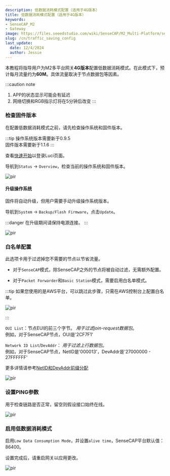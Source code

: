 ```yaml
---
description: 低数据消耗模式配置（适用于4G版本）
title: 低数据消耗模式配置（适用于4G版本）
keywords:
- SenseCAP_M2
- Gateway
image: https://files.seeedstudio.com/wiki/SenseCAP/M2_Multi-Platform/sensecap_m2.jpg
slug: /cn/traffic_saving_config
last_update:
  date: 12/4/2024
  author: Jessie
---
```



本教程将指导用户为M2多平台网关**4G版本**配置低数据消耗模式。在此模式下，预计每月流量约为**60M**。具体流量取决于节点数据包等因素。

:::caution note

1. APP的状态显示可能会有延迟
2. 网络切换和RGB指示灯将在5分钟后改变
:::

### 检查固件版本

在配置低数据消耗模式之前，请先检查操作系统和固件版本。

:::tip
操作系统版本需要新于0.9.5<br/>
固件版本需要新于1.1.6
:::

查看[快速开始](https://wiki.seeedstudio.com/quick_start_with_M2_MP/)以登录Luci页面。

导航到`Status` -> `Overview`，检查当前的操作系统和固件版本。

<p style={{textAlign: 'center'}}><img src="https://files.seeedstudio.com/wiki/SenseCAP/M2_Multi-Platform/version-check.png" alt="pir" width={800} height="auto" /></p>

#### 升级操作系统

固件将自动升级，但用户需要手动升级操作系统版本。

导航到`System` -> `Backup/Flash Firmware`，点击`Update`。

:::danger
在升级期间请保持电源连接。
:::

<p style={{textAlign: 'center'}}><img src="https://files.seeedstudio.com/wiki/SenseCAP/M2_Multi-Platform/online-update.png" alt="pir" width={800} height="auto" /></p>

### 白名单配置

此选项卡用于过滤掉您不需要的节点以节省流量。

- 对于`SenseCAP`模式，除SenseCAP之外的节点将被自动过滤，无需额外配置。

- 对于`Packet Forwarder`和`Basic Station`模式，需要启用白名单模式。

 :::tip
 如果您使用的是AWS平台，可以跳过此步骤，只需在AWS控制台上配置白名单。
 <p style={{textAlign: 'center'}}><img src="https://files.seeedstudio.com/wiki/SenseCAP/M2_Multi-Platform/aws-white-list.png" alt="pir" width={600} height="auto" /></p>
 :::

 `OUI List`：节点EUI的前三个字节。    *用于过滤join-request数据包*。<br/>
  例如，对于SenseCAP节点，OUI是'2CF7F1'

  `Network ID List`/`DevAddr`：  *用于过滤上行数据包*。<br/>
 例如，对于SenseCAP节点，NetID是'000013'，DevAddr是'27000000 - 27FFFFFF'

  更多详情请参考[NetID和DevAddr前缀分配](https://www.thethingsnetwork.org/docs/lorawan/prefix-assignments/)
  
<p style={{textAlign: 'center'}}><img src="https://files.seeedstudio.com/wiki/SenseCAP/M2_Multi-Platform/white-list-config.png" alt="pir" width={800} height="auto" /></p>

### 设置PING参数

用于检查链路是否正常，留空则假设接口始终在线。

<p style={{textAlign: 'center'}}><img src="https://files.seeedstudio.com/wiki/SenseCAP/M2_Multi-Platform/mwan3.png" alt="pir" width={800} height="auto" /></p>

### 启用低数据消耗模式

启用`Low Data Consumption Mode`，并设置`alive time`，SenseCAP平台默认值：86400。

设置完成后，请重启网关以应用更改。

<p style={{textAlign: 'center'}}><img src="https://files.seeedstudio.com/wiki/SenseCAP/M2_Multi-Platform/mode-enable.png" alt="pir" width={800} height="auto" /></p>
